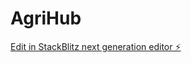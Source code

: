 # AgriHub

[Edit in StackBlitz next generation editor ⚡️](https://stackblitz.com/~/github.com/Erick-Ochieng56/AgriHub)